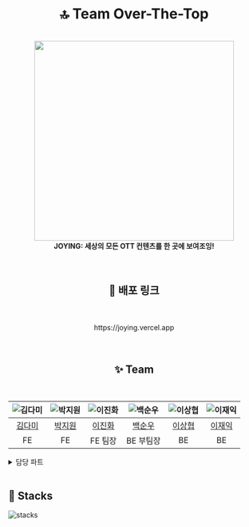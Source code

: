 <div align="center">

# 🔝 Team Over-The-Top

<br>
<img src="https://ott-main-project.s3.ap-northeast-2.amazonaws.com/logo/logo_yellow.svg" width='400'>
<br>
<b>JOYING: 세상의 모든 OTT 컨텐츠를 한 곳에 보여조잉!</b>
<br>
<br>
<br>

## 🔗 배포 링크

<br>
<br>
https://joying.vercel.app
<br>
<br>
<br>

## ✨ Team

<br />

| ![김다미](https://ott-main-project.s3.ap-northeast-2.amazonaws.com/kongdami.png) | ![박지원](https://ott-main-project.s3.ap-northeast-2.amazonaws.com/bee_happy.png) | ![이진화](https://ott-main-project.s3.ap-northeast-2.amazonaws.com/kuroming.png) | ![백순우](https://ott-main-project.s3.ap-northeast-2.amazonaws.com/mukgoja.png) | ![이상협](https://ott-main-project.s3.ap-northeast-2.amazonaws.com/metamong.png) | ![이재익](https://ott-main-project.s3.ap-northeast-2.amazonaws.com/padakmon.png) |
| :------------------------------------------------------------------------------: | :-------------------------------------------------------------------------------: | :------------------------------------------------------------------------------: | :-----------------------------------------------------------------------------: | :------------------------------------------------------------------------------: | :------------------------------------------------------------------------------: |
|                       [김다미](https://github.com/oka1313)                       |                       [박지원](https://github.com/Jiwonp12)                       |                     [이진화](https://github.com/JeanneLee57)                     |                       [백순우](https://github.com/Snu97)                        |                   [이상협](https://github.com/travelerjaguar)                    |                       [이재익](https://github.com/him0814)                       |
|                                        FE                                        |                                        FE                                         |                                     FE 팀장                                      |                                    BE 부팀장                                    |                                        BE                                        |                                        BE                                        |

</div>

<details>
<summary>담당 파트</summary>
<div markdown="1">

**FE 김다미**

- 아이템 기획
- 이미지 리소스 생성 및 관리
- 색상값 변수화
- TV/영화 대분류 페이지
- 추천해조잉
- 상세 조회 맞춤 추천 컨텐츠
- 아이템카드 스켈레톤 ui
- 오픈그래프

**FE 박지원**

- ott/장르 필터링 페이지
- 검색 결과 페이지
- 상세 조회 컨텐츠 정보
- 컨텐츠 찜/좋아요
- 관리자 기능과 페이지
- 제보하기 기능
- ott/장르 필터링 버튼과 모달창
- 토스트 알림창
- 푸터

**FE 이진화**

- 헤더
- 메인 페이지
- 멤버 마이페이지
- 로그인/회원가입 페이지
- 상세 조회 후기
- 오류 페이지
- 검색어 자동완성
- 모바일 GNB
- 토큰 저장과 후속 처리
- top 버튼

**BE 백순우**
- AWS 배포
- CodePipeline 배포 자동화
- SSL 인증서 적용
- 데이터 크롤링
- 리포트 CRUD

**BE 이상협**
- 미디어 CRUD
- 리뷰 CRUD
- 추천 CRUD
- Elastic search
- Hibernate search

**BE 이재익**
- Spring Security
- JWT
- 일반 로그인 / 회원 가입
- 구글 OAuth
- 카카오 OAuth
- 네이버 OAuth
- 찜 CRUD
- 멤버 CRUD


</div>
</details>

<br>

## 📂 Stacks

![stacks](https://github.com/codestates-seb/seb44_main_003/assets/122351417/5277ab1e-e04b-46ec-a193-5f36c1992a21)
